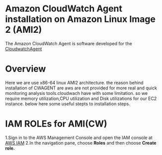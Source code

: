 # Amazon CloudWatch Agent installation on Amazon Linux Image 2 (AMI2)
The Amazon CloudWatch Agent is software developed for the [CloudwatchAgent](https://docs.aws.amazon.com/AmazonCloudWatch/latest/monitoring/Install-CloudWatch-Agent.html)

# Overview
Here we are use x86-64 linux AMI2 architecture. the reason behind installation of CWAGENT are aws are not provided for more real and quick monitoring analysis tools.cloudwach have with some limitation. so we require memory utilization,CPU utilization and Disk utilizations for our EC2 instance. below here some useful stepts to installation steps.

# IAM ROLEs for AMI(CW)
1.Sign in to the AWS Management Console and open the IAM console at [AWS IAM](https://console.aws.amazon.com/iam/)
2.In the navigation pane, choose  **Roles** and then choose  **Create role.**
